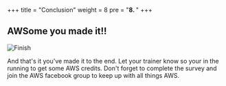 
+++
title = "Conclusion"
weight = 8
pre = "<b>8. </b>"
+++

## AWSome you made it!!

![Finish](/img/finish.gif)

And that's it you've made it to the end. Let your trainer know so your in the running to get some AWS credits. Don't forget to complete the survey and join the AWS facebook group to keep up with all things AWS.